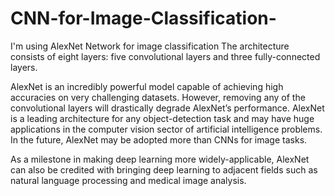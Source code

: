 # CNN-for-Image-Classification-
I'm using AlexNet Network for image classification 
The architecture consists of eight layers: five convolutional layers and three fully-connected layers.

AlexNet is an incredibly powerful model capable of achieving high accuracies on very challenging datasets. However, removing any of the convolutional layers will drastically degrade AlexNet’s performance. AlexNet is a leading architecture for any object-detection task and may have huge applications in the computer vision sector of artificial intelligence problems. In the future, AlexNet may be adopted more than CNNs for image tasks.


As a milestone in making deep learning more widely-applicable, AlexNet can also be credited with bringing deep learning to adjacent fields such as natural language processing and medical image analysis.
